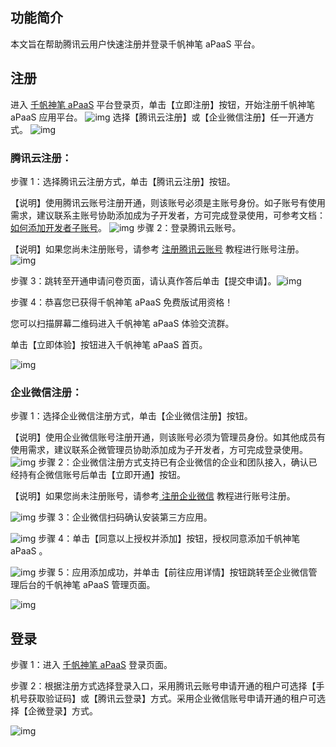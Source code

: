 ## **功能简介**

本文旨在帮助腾讯云用户快速注册并登录千帆神笔 aPaaS 平台。

## **注册**

进入 [千帆神笔 aPaaS](https://apaas.cloud.tencent.com/sign/in) 平台登录页，单击【立即注册】按钮，开始注册千帆神笔 aPaaS 应用平台。 ![img](https://qcloudimg.tencent-cloud.cn/raw/620fdb57ae32ba8477dfbcc93d0718cd.png) 选择【腾讯云注册】或【企业微信注册】任一开通方式。 ![img](https://qcloudimg.tencent-cloud.cn/raw/0e70a11e6ebf980ec476de645089139e.png)

### **腾讯云注册：**

步骤 1：选择腾讯云注册方式，单击【腾讯云注册】按钮。

【说明】使用腾讯云账号注册开通，则该账号必须是主账号身份。如子账号有使用需求，建议联系主账号协助添加成为子开发者，方可完成登录使用，可参考文档：[如何添加开发者子账号](../专题指南/如何添加开发者子账号)。 ![img](https://qcloudimg.tencent-cloud.cn/raw/f1f67adcc7705224ac5be6c327022430.png) 步骤 2：登录腾讯云账号。

【说明】如果您尚未注册账号，请参考 [注册腾讯云账号](https://www.qcloud.com/document/product/378/8415) 教程进行账号注册。![img](https://qcloudimg.tencent-cloud.cn/raw/8ecc4e5a7f0bfbd65be79d06127ce6df.png)

步骤 3：跳转至开通申请问卷页面，请认真作答后单击【提交申请】。![img](https://qcloudimg.tencent-cloud.cn/raw/a320bf60592605ea6634a109be12ba59.png)

步骤 4：恭喜您已获得千帆神笔 aPaaS 免费版试用资格！

 您可以扫描屏幕二维码进入千帆神笔 aPaaS 体验交流群。

 单击【立即体验】按钮进入千帆神笔 aPaaS 首页。

![img](https://qcloudimg.tencent-cloud.cn/raw/c8f82f174e71eaa4725265ebef64c99a.png)

### **企业微信注册：**

步骤 1：选择企业微信注册方式，单击【企业微信注册】按钮。

【说明】使用企业微信账号注册开通，则该账号必须为管理员身份。如其他成员有使用需求，建议联系企微管理员协助添加成为子开发者，方可完成登录使用。![img](https://qcloudimg.tencent-cloud.cn/raw/d3c6000ea442f0a6d01d85f67a472dd2.png) 步骤 2：企业微信注册方式支持已有企业微信的企业和团队接入，确认已经持有企微信账号后单击【立即开通】按钮。

【说明】如果您尚未注册账号，请参考[ 注册企业微信](https://open.work.weixin.qq.com/3rdservice/wework/register?register_code=PjONIiBjOZgQyEu6KY6NFrNpi7GRkJ5DjSdliLNGQxFHL0Jk-sdUNkoS0mCOagBa#/pc) 教程进行账号注册。

![img](https://qcloudimg.tencent-cloud.cn/raw/0d2495765015107d96f73c74c6cf31b3.png) 步骤 3：企业微信扫码确认安装第三方应用。

![img](https://qcloudimg.tencent-cloud.cn/raw/c2741a68a086a76243ff0eeaaf0193be.png) 步骤 4：单击【同意以上授权并添加】按钮，授权同意添加千帆神笔 aPaaS 。

![img](https://qcloudimg.tencent-cloud.cn/raw/e071ef3fc6a1fb9baaddebaa2d7b97b5.png) 步骤 5：应用添加成功，并单击【前往应用详情】按钮跳转至企业微信管理后台的千帆神笔 aPaaS 管理页面。

![img](https://qcloudimg.tencent-cloud.cn/raw/81d763f6cd1b388e89564e89f22212b2.png)

## **登录**

步骤 1：进入 [千帆神笔 aPaaS](https://apaas.cloud.tencent.com/sign/in) 登录页面。

步骤 2：根据注册方式选择登录入口，采用腾讯云账号申请开通的租户可选择【手机号获取验证码】或【腾讯云登录】方式。采用企业微信账号申请开通的租户可选择【企微登录】方式。

![img](https://qcloudimg.tencent-cloud.cn/raw/3a4e7ca91bbb86e211ec0f8eefa4f38a.png)
